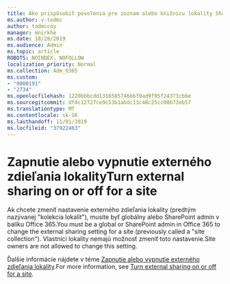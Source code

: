 ```yaml
---
title: Ako prispôsobiť povolenia pre zoznam alebo knižnicu lokality SharePoint
ms.author: v-todmc
author: todmccoy
manager: mnirkhe
ms.date: 10/28/2019
ms.audience: Admin
ms.topic: article
ROBOTS: NOINDEX, NOFOLLOW
localization_priority: Normal
ms.collection: Adm_O365
ms.custom:
- "9000191"
- "2734"
ms.openlocfilehash: 1220bbbcdd1316585746b6f0ad9f95f24373cb6e
ms.sourcegitcommit: df4c12727ce9c53b1abdc13c48c25cc00b73eb57
ms.translationtype: MT
ms.contentlocale: sk-SK
ms.lasthandoff: 11/01/2019
ms.locfileid: "37922463"
---
```

# <a name="turn-external-sharing-on-or-off-for-a-site"></a><span data-ttu-id="dbb0b-102">Zapnutie alebo vypnutie externého zdieľania lokality</span><span class="sxs-lookup"><span data-stu-id="dbb0b-102">Turn external sharing on or off for a site</span></span>

<span data-ttu-id="dbb0b-103">Ak chcete zmeniť nastavenie externého zdieľania lokality (predtým nazývanej "kolekcia lokalít"), musíte byť globálny alebo SharePoint admin v balíku Office 365.</span><span class="sxs-lookup"><span data-stu-id="dbb0b-103">You must be a global or SharePoint admin in Office 365 to change the external sharing setting for a site (previously called a "site collection").</span></span> <span data-ttu-id="dbb0b-104">Vlastníci lokality nemajú možnosť zmeniť toto nastavenie.</span><span class="sxs-lookup"><span data-stu-id="dbb0b-104">Site owners are not allowed to change this setting.</span></span> 

<span data-ttu-id="dbb0b-105">Ďalšie informácie nájdete v téme [Zapnutie alebo vypnutie externého zdieľania lokality](https://docs.microsoft.com/sharepoint/change-external-sharing-site).</span><span class="sxs-lookup"><span data-stu-id="dbb0b-105">For more information, see [Turn external sharing on or off for a site](https://docs.microsoft.com/sharepoint/change-external-sharing-site).</span></span>